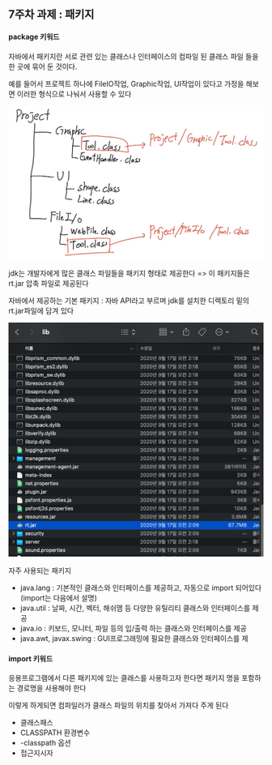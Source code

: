 ## 7주차 과제 : 패키지



#### package 키워드

자바에서 패키지란 서로 관련 있는 클래스나 인터페이스의 컴파일 된 클래스 파일 들을 한 곳에 묶어 둔 것이다. 

예를 들어서 프로젝트 하나에 FileIO작업, Graphic작업, UI작업이 있다고 가정을 해보면 이러한 형식으로 나눠서 사용할 수 있다

![package1](./img/package1.jpg)

jdk는 개발자에게 많은 클래스 파일들을 패키지 형태로 제공한다 => 이 패키지들은 rt.jar 압축 파일로 제공된다

자바에서 제공하는 기본 패키지 : 자바 API라고 부르며 jdk를 설치한 디렉토리 밑의 rt.jar파일에 담겨 있다

![javaapi](./img/rt.jar.png)

자주 사용되는 패키지
- java.lang : 기본적인 클래스와 인터페이스를 제공하고, 자동으로 import 되어있다(import는 다음에서 설명)
- java.util : 날짜, 시간, 벡터, 해쉬맴 등 다양한 유틸리티 클래스와 인터페이스를 제공
- java.io : 키보드, 모니터, 파일 등의 입/출력 하는 클래스와 인터페이스를 제공
- java.awt, javax.swing : GUI프로그래밍에 필요한 클래스와 인터페이스를 제

#### import 키워드

응용프로그램에서 다른 패키지에 있는 클래스를 사용하고자 한다면 패키지 명을 포함하는 경로명을 사용해야 한다




이렇게 하게되면 컴파일러가 클래스 파일의 위치를 찾아서 가져다 주게 된다







- 클래스패스
- CLASSPATH 환경변수
- -classpath 옵션
- 접근지시자



